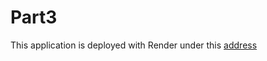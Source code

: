 # Part3
This application is deployed with Render under this [address](https://part3-backend-tzju.onrender.com)